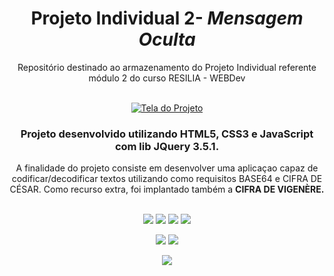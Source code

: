 
<div align="center"> 
  
  <h1>Projeto Individual 2-  <i>Mensagem Oculta</i></h1>
<p align="center">Repositório destinado ao armazenamento do Projeto Individual referente módulo 2 do curso RESILIA - WEBDev</p></br>
<a href="https://zviniicius.github.io/Resilia-PI2"><img src="https://iili.io/HcLOqZB.md.jpg" alt="Tela do Projeto"></a>
<h3>Projeto desenvolvido utilizando HTML5, CSS3 e JavaScript com lib JQuery 3.5.1.</h3>
A finalidade do projeto consiste em desenvolver uma aplicaçao capaz de codificar/decodificar textos utilizando como requisitos BASE64 e CIFRA DE CÉSAR. Como recurso extra, foi implantado também a <b>CIFRA DE VIGENÈRE.</b><br><br>
   
  <a href="https://html.spec.whatwg.org/"><img src="https://img.shields.io/badge/html5-%23E34F26.svg?style=for-the-badge&logo=html5&logoColor=white"></a>
  <a href="https://www.w3.org/TR/CSS/"><img src="https://img.shields.io/badge/css3-%231572B6.svg?style=for-the-badge&logo=css3&logoColor=white"></a>
  <a href="https://www.javascript.com/"><img src="https://img.shields.io/badge/javascript-%23323330.svg?style=for-the-badge&logo=javascript&logoColor=%23F7DF1E"></a>
  <a href="https://jquery.com/"><img src="https://img.shields.io/badge/jquery-%230769AD.svg?style=for-the-badge&logo=jquery&logoColor=white"></a>
  
  <a href="https://code.visualstudio.com/"><img src="https://img.shields.io/badge/Visual%20Studio%20Code-0078d7.svg?style=for-the-badge&logo=visual-studio-code&logoColor=white"></a>
  <a href="https://git-scm.com/"><img src="https://img.shields.io/badge/git-%23F05033.svg?style=for-the-badge&logo=git&logoColor=white"></a>
  
  <img src="https://img.shields.io/badge/STATUS-FINISHED-green?style=for-the-badge">
</div>
